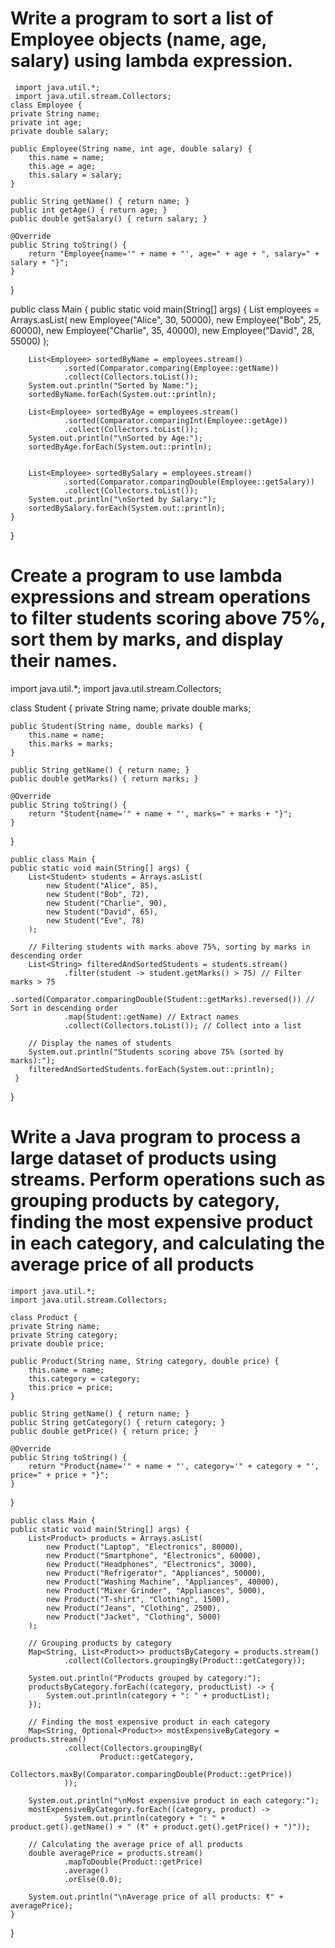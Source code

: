 # Write a program to sort a list of Employee objects (name, age, salary) using lambda expression. 
     import java.util.*;
     import java.util.stream.Collectors;
    class Employee {
    private String name;
    private int age;
    private double salary;

    public Employee(String name, int age, double salary) {
        this.name = name;
        this.age = age;
        this.salary = salary;
    }

    public String getName() { return name; }
    public int getAge() { return age; }
    public double getSalary() { return salary; }

    @Override
    public String toString() {
        return "Employee{name='" + name + "', age=" + age + ", salary=" + salary + "}";
    }
  }

  public class Main { 
    public static void main(String[] args) {
        List<Employee> employees = Arrays.asList(
            new Employee("Alice", 30, 50000),
            new Employee("Bob", 25, 60000),
            new Employee("Charlie", 35, 40000),
            new Employee("David", 28, 55000)
        );

        
        List<Employee> sortedByName = employees.stream()
                .sorted(Comparator.comparing(Employee::getName))
                .collect(Collectors.toList());
        System.out.println("Sorted by Name:");
        sortedByName.forEach(System.out::println);

        List<Employee> sortedByAge = employees.stream()
                .sorted(Comparator.comparingInt(Employee::getAge))
                .collect(Collectors.toList());
        System.out.println("\nSorted by Age:");
        sortedByAge.forEach(System.out::println);


        List<Employee> sortedBySalary = employees.stream()
                .sorted(Comparator.comparingDouble(Employee::getSalary))
                .collect(Collectors.toList());
        System.out.println("\nSorted by Salary:");
        sortedBySalary.forEach(System.out::println);
    }
  } 
  
# Create a program to use lambda expressions and stream operations to filter students scoring above 75%, sort them by marks, and display their names.
  import java.util.*;
  import java.util.stream.Collectors;

  class Student {
    private String name;
    private double marks;

    public Student(String name, double marks) {
        this.name = name;
        this.marks = marks;
    }

    public String getName() { return name; }
    public double getMarks() { return marks; }

    @Override
    public String toString() {
        return "Student{name='" + name + "', marks=" + marks + "}";
    }
  }

    public class Main {
    public static void main(String[] args) {
        List<Student> students = Arrays.asList(
            new Student("Alice", 85),
            new Student("Bob", 72),
            new Student("Charlie", 90),
            new Student("David", 65),
            new Student("Eve", 78)
        );

        // Filtering students with marks above 75%, sorting by marks in descending order
        List<String> filteredAndSortedStudents = students.stream()
                .filter(student -> student.getMarks() > 75) // Filter marks > 75
                .sorted(Comparator.comparingDouble(Student::getMarks).reversed()) // Sort in descending order
                .map(Student::getName) // Extract names
                .collect(Collectors.toList()); // Collect into a list

        // Display the names of students
        System.out.println("Students scoring above 75% (sorted by marks):");
        filteredAndSortedStudents.forEach(System.out::println);
     }
  }


# Write a Java program to process a large dataset of products using streams. Perform operations such as grouping products by category, finding the most expensive product in each category, and calculating the average price of all products
    import java.util.*;
    import java.util.stream.Collectors;

    class Product {
    private String name;
    private String category;
    private double price;

    public Product(String name, String category, double price) {
        this.name = name;
        this.category = category;
        this.price = price;
    }

    public String getName() { return name; }
    public String getCategory() { return category; }
    public double getPrice() { return price; }

    @Override
    public String toString() {
        return "Product{name='" + name + "', category='" + category + "', price=" + price + "}";
    }
  }
 
    public class Main {
    public static void main(String[] args) {
        List<Product> products = Arrays.asList(
            new Product("Laptop", "Electronics", 80000),
            new Product("Smartphone", "Electronics", 60000),
            new Product("Headphones", "Electronics", 3000),
            new Product("Refrigerator", "Appliances", 50000),
            new Product("Washing Machine", "Appliances", 40000),
            new Product("Mixer Grinder", "Appliances", 5000),
            new Product("T-shirt", "Clothing", 1500),
            new Product("Jeans", "Clothing", 2500),
            new Product("Jacket", "Clothing", 5000)
        );

        // Grouping products by category
        Map<String, List<Product>> productsByCategory = products.stream()
                .collect(Collectors.groupingBy(Product::getCategory));

        System.out.println("Products grouped by category:");
        productsByCategory.forEach((category, productList) -> {
            System.out.println(category + ": " + productList);
        });

        // Finding the most expensive product in each category
        Map<String, Optional<Product>> mostExpensiveByCategory = products.stream()
                .collect(Collectors.groupingBy(
                        Product::getCategory,
                        Collectors.maxBy(Comparator.comparingDouble(Product::getPrice))
                ));

        System.out.println("\nMost expensive product in each category:");
        mostExpensiveByCategory.forEach((category, product) ->
                System.out.println(category + ": " + product.get().getName() + " (₹" + product.get().getPrice() + ")"));

        // Calculating the average price of all products
        double averagePrice = products.stream()
                .mapToDouble(Product::getPrice)
                .average()
                .orElse(0.0);

        System.out.println("\nAverage price of all products: ₹" + averagePrice);
    }
}
